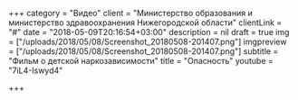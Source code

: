 +++
category = "Видео"
client = "Министерство образования и министерство здравоохранения Нижегородской области"
clientLink = "#"
date = "2018-05-09T20:16:54+03:00"
description = nil
draft = true
img = ["/uploads/2018/05/08/Screenshot_20180508-201407.png"]
imgpreview = ["/uploads/2018/05/08/Screenshot_20180508-201407.png"]
subtitle = "Фильм о детской наркозависимости"
title = "Опасность"
youtube = "7iL4-Iswyd4"

+++
